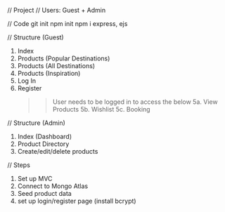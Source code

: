 // Project
// Users: Guest + Admin

// Code
git init
npm init
npm i express, ejs

// Structure (Guest)

1. Index
2. Products (Popular Destinations)
3. Products (All Destinations)
4. Products (Inspiration)
5. Log In
6. Register
   > > User needs to be logged in to access the below
   > > 5a. View Products
   > > 5b. Wishlist
   > > 5c. Booking

// Structure (Admin)

1. Index (Dashboard)
2. Product Directory
3. Create/edit/delete products

// Steps

1. Set up MVC
2. Connect to Mongo Atlas
3. Seed product data
4. set up login/register page (install bcrypt)
